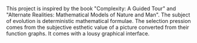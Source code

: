 This project is inspired by the book "Complexity: A Guided Tour" and "Alternate Realities: Mathematical Models of Nature and Man". The subject of evolution is deterministic mathematical formulae. The selection pression comes from the subjective esthetic value of a picture converted from their function graphs. It comes with a lousy graphical interface.